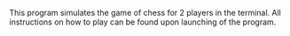 This program simulates the game of chess for 2 players in the terminal. All instructions on how to play can be found upon launching of the program.
